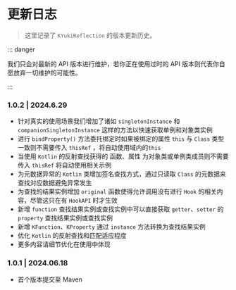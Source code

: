 # 更新日志

> 这里记录了 `KYukiReflection` 的版本更新历史。

::: danger

我们只会对最新的 API 版本进行维护，若你正在使用过时的 API 版本则代表你自愿放弃一切维护的可能性。

:::

### 1.0.2 | 2024.6.29 &ensp;<Badge type="tip" text="最新" vertical="middle" />

- 针对真实的使用场景我们增加了诸如 `singletonInstance` 和 `companionSingletonInstance` 这样的方法以快速获取单例和对象类实例
- 进行 `bindProperty()` 方法委托绑定时如果被绑定的属性 `this` 与 `Class` 类型一致则不需要传入 `thisRef` ，将自动使用域内的`this`
- 当使用 `Kotlin` 的反射查找获得的 函数、属性 为对象类或单例类成员则不需要传入 `thisRef` 将自动使用相关示例
- 为元数据异常的 `Kotlin` 类增加签名查找方式，通过只读取 `Class` 的元数据来查找对应数据避免异常发生
- 为查找的结果实例增加 `original` 函数使得允许调用没有进行 `Hook` 的相关内容，尽管这只在有 `HookAPI` 时才生效
- 新增 `function` 查找结果实例或查找实例中可以直接获取 `getter`、`setter` 的 `property` 查找结果实例或查找实例
- 新增 `KFunction`、`KProperty` 通过 `instance` 方法转换为查找结果实例
- 优化 `Kotlin` 的反射查找和匹配适应程度
- 更多内容请细节优化在使用中体现

### 1.0.1 | 2024.06.18 &ensp;<Badge type="warning" text="过旧" vertical="middle" />

- 首个版本提交至 Maven